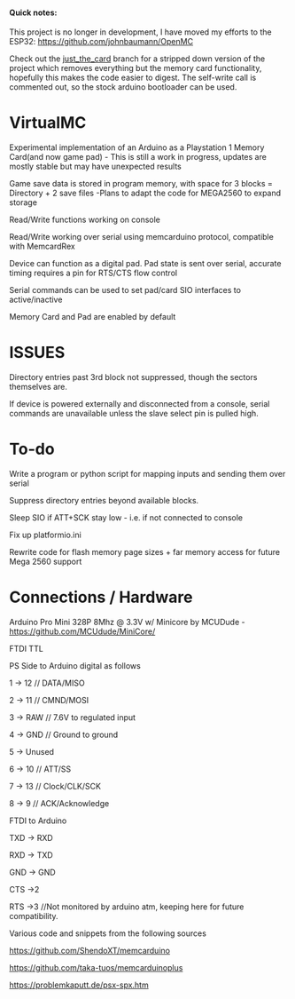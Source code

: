 #### Quick notes:
This project is no longer in development, I have moved my efforts to the ESP32: https://github.com/johnbaumann/OpenMC

Check out the [just_the_card](https://github.com/johnbaumann/VirtualMC/tree/just_the_card) branch for a stripped down version of the project which removes everything but the memory card functionality, hopefully this makes the code easier to digest. The self-write call is commented out, so the stock arduino bootloader can be used.

# VirtualMC

  Experimental implementation of an Arduino as a Playstation 1 Memory Card(and now game pad) - This is still a work in progress, updates are mostly stable but may have unexpected results
  
  Game save data is stored in program memory, with space for 3 blocks = Directory + 2 save files -Plans to adapt the code for MEGA2560 to expand storage
  
  Read/Write functions working on console

  Read/Write working over serial using memcarduino protocol, compatible with MemcardRex

  Device can function as a digital pad. Pad state is sent over serial, accurate timing requires a pin for RTS/CTS flow control

  Serial commands can be used to set pad/card SIO interfaces to active/inactive
  
  Memory Card and Pad are enabled by default

  
# ISSUES
  Directory entries past 3rd block not suppressed, though the sectors themselves are.

  If device is powered externally and disconnected from a console, serial commands are unavailable unless the slave select pin is pulled high.

# To-do
  Write a program or python script for mapping inputs and sending them over serial
  
  Suppress directory entries beyond available blocks.
 
  Sleep SIO if ATT+SCK stay low - i.e. if not connected to console
 
  Fix up platformio.ini

  Rewrite code for flash memory page sizes + far memory access for future Mega 2560 support

# Connections / Hardware
  Arduino Pro Mini 328P 8Mhz @ 3.3V w/ Minicore by MCUDude - https://github.com/MCUdude/MiniCore/

  FTDI TTL


  PS Side to Arduino digital as follows

  1 -> 12   // DATA/MISO

  2 -> 11   // CMND/MOSI

  3 -> RAW  // 7.6V to regulated input

  4 -> GND  // Ground to ground

  5 -> Unused

  6 -> 10   // ATT/SS

  7 -> 13   // Clock/CLK/SCK

  8 -> 9    // ACK/Acknowledge
  
  FTDI to Arduino

  TXD -> RXD

  RXD -> TXD

  GND -> GND

  CTS ->2

  RTS ->3 //Not monitored by arduino atm, keeping here for future compatibility.

Various code and snippets from the following sources

https://github.com/ShendoXT/memcarduino

https://github.com/taka-tuos/memcarduinoplus

https://problemkaputt.de/psx-spx.htm

